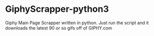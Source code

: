 # GiphyScrapper-python3

Giphy Main Page Scrapper written in python. Just run the script and it downloads the latest 90 or so gifs off of GIPHY.com